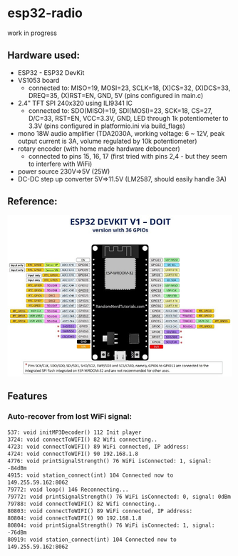# esp32-radio

work in progress

## Hardware used:
- ESP32 - ESP32 DevKit
- VS1053 board
  - connected to: MISO=19, MOSI=23, SCLK=18, (X)CS=32, (X)DCS=33, DREQ=35, (X)RST=EN, GND, 5V (pins configured in main.c)
- 2.4" TFT SPI 240x320 using ILI9341 IC
  - connected to: SDO(MISO)=19, SDI(MOSI)=23, SCK=18, CS=27, D/C=33, RST=EN, VCC=3.3V, GND, LED through 1k potentiometer to 3.3V (pins configured in platformio.ini via build_flags)
- mono 18W audio amplifier (TDA2030A, working voltage: 6 ~ 12V, peak output current is 3A, volume regulated by 10k potentiometer)
- rotary encoder (with home made hardware debouncer)
  - connected to pins 15, 16, 17 (first tried with pins 2,4 - but they seem to interfere with WiFi)
- power source 230V=>5V (25W)
- DC-DC step up converter 5V=>11.5V (LM2587, should easily handle 3A)

## Reference:
![esp32](ESP32-DOIT-DEVKIT-V1-Board-Pinout-36-GPIOs-updated.jpg "ESP32")


## Features

### Auto-recover from lost WiFi signal:
```
537: void initMP3Decoder() 112 Init player
3724: void connectToWIFI() 82 Wifi connecting..
4723: void connectToWIFI() 89 WiFi connected, IP address:
4724: void connectToWIFI() 90 192.168.1.8
4776: void printSignalStrength() 76 WiFi isConnected: 1, signal: -84dBm
4915: void station_connect(int) 104 Connected now to 149.255.59.162:8062
79772: void loop() 146 Reconnecting...
79772: void printSignalStrength() 76 WiFi isConnected: 0, signal: 0dBm
79788: void connectToWIFI() 82 Wifi connecting..
80803: void connectToWIFI() 89 WiFi connected, IP address:
80804: void connectToWIFI() 90 192.168.1.8
80804: void printSignalStrength() 76 WiFi isConnected: 1, signal: -76dBm
80919: void station_connect(int) 104 Connected now to 149.255.59.162:8062
```
